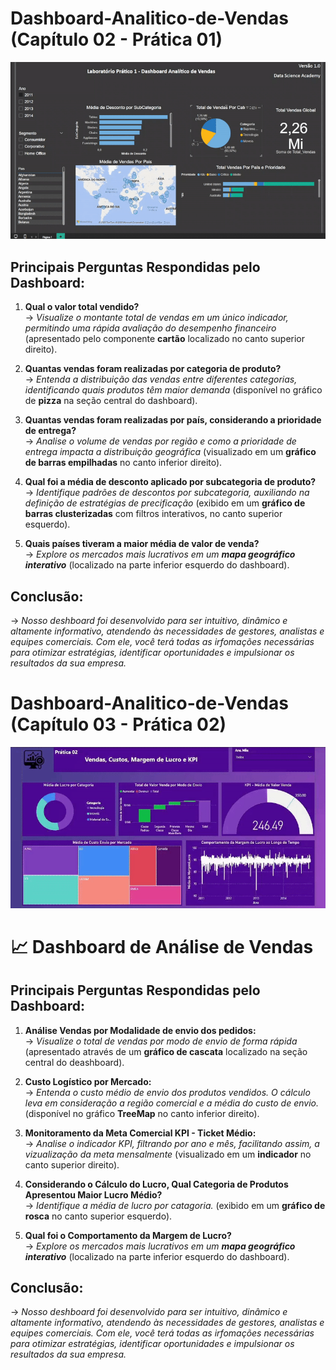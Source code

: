 # Dashboard-Analitico-de-Vendas (Capítulo 02 - Prática 01)

![](CAP_02/demonstrativo_relatorio.gif)


## **Principais Perguntas Respondidas pelo Dashboard:**

1. **Qual o valor total vendido?**  
   → *Visualize o montante total de vendas em um único indicador, permitindo uma rápida avaliação do desempenho financeiro* (apresentado pelo componente **cartão** localizado no canto superior direito).  

2. **Quantas vendas foram realizadas por categoria de produto?**  
   → *Entenda a distribuição das vendas entre diferentes categorias, identificando quais produtos têm maior demanda* (disponível no gráfico de **pizza** na seção central do dashboard).  

3. **Quantas vendas foram realizadas por país, considerando a prioridade de entrega?**  
   → *Analise o volume de vendas por região e como a prioridade de entrega impacta a distribuição geográfica* (visualizado em um **gráfico de barras empilhadas** no canto inferior direito).  

4. **Qual foi a média de desconto aplicado por subcategoria de produto?**  
   → *Identifique padrões de descontos por subcategoria, auxiliando na definição de estratégias de precificação* (exibido em um **gráfico de barras clusterizadas** com filtros interativos, no canto superior esquerdo).  

5. **Quais países tiveram a maior média de valor de venda?**  
    → *Explore os mercados mais lucrativos em um **mapa geográfico interativo*** (localizado na parte inferior esquerdo do dashboard).  

## **Conclusão:**
   → *Nosso deshboard foi desenvolvido para ser intuitivo, dinâmico e altamente informativo, atendendo às necessidades de gestores, analistas e equipes comerciais. Com ele, você terá todas as irfomações necessárias para otimizar estratégias, identificar oportunidades e impulsionar os resultados da sua empresa.*  


# Dashboard-Analitico-de-Vendas (Capítulo 03 - Prática 02)


![](CAP_03/demostrativo03.gif)


# 📈 Dashboard de Análise de Vendas

## **Principais Perguntas Respondidas pelo Dashboard:**

1. **Análise Vendas por Modalidade de envio dos pedidos:**  
   → *Visualize o total de vendas por modo de envio de forma rápida* (apresentado através de um **gráfico de cascata** localizado na seção central do deashboard).  

2. **Custo Logístico por Mercado:**  
   → *Entenda o custo médio de envio dos produtos vendidos. O cálculo leva em consideração a região comercial e a média do custo de envio.* (disponível no gráfico **TreeMap** no canto inferior direito).  

3. **Monitoramento da Meta Comercial KPI - Ticket Médio:**  
   → *Analise o indicador KPI, filtrando por ano e mês, facilitando assim, a vizualização da meta mensalmente* (visualizado em um **indicador** no canto superior direito).  

4. **Considerando o Cálculo do Lucro, Qual Categoria de Produtos Apresentou Maior Lucro Médio?**  
   → *Identifique a média de lucro por catagoria.* (exibido em um **gráfico de rosca** no canto superior esquerdo).  

5. **Qual foi o Comportamento da Margem de Lucro?**  
    → *Explore os mercados mais lucrativos em um **mapa geográfico interativo*** (localizado na parte inferior esquerdo do dashboard).  

## **Conclusão:**
   → *Nosso deshboard foi desenvolvido para ser intuitivo, dinâmico e altamente informativo, atendendo às necessidades de gestores, analistas e equipes comerciais. Com ele, você terá todas as irfomações necessárias para otimizar estratégias, identificar oportunidades e impulsionar os resultados da sua empresa.*  
